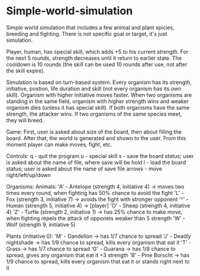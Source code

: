 # Simple-world-simulation
Simple world simulation that includes a few animal and plant spicies, breeding and fighting. 
There is not specific goal or target, it's just simulation.

Player, human, has special skill, which adds +5 to his current strength. For the next 5 rounds, strength decreases until it return to earlier state. The cooldown is 10 rounds (the skill can be used 10 rounds after use, not after the skill expire).

Simulation is based on turn-based system. Every organism has its strength, initiative, postion, life duration and skill (not every organism has its own skill). Organism with higher initiative moves faster.
When two organisms are standing in the same field, organism with higher strength wins and weaker organism dies (unless it has special skill). If both organisms have the same strength, the attacker wins.
If two organisms of the same species meet, they will breed.


Game:
First, user is asked about size of the board, then about filling the board. After that, the world is generated and shown to the user. From this moment player can make moves, fight, etc.


Controls:
  q - quit the program
  u - special skill
  s - save the board status; user is asked about the name of file, where save will be hold
  l - load the board status; user is asked about the name of save file
  arrows - move right/left/up/down


Organisms:
  Animals:
  'A' - Antelope (strength 4, initiative 4) -> moves two times every round, when fighting has 50% chance to avoid the fight
  'L' - Fox (strength 3, initiative 7) -> avoids the fight with stronger opponent
  '^' - Human (strength 5, initiative 4) -> [player]
  'O' - Sheep (strength 4, initiative 4)
  'Z' - Turtle (strength 2, initiative 1) -> has 25% chance to make move, when fighting repels the attack of opponets weaker than 5 strength
  'W' - Wolf (strength 9, initiative 5)

  Plants (initiative 0):
  'M' - Dandelion -> has 1/7 chance to spread
  'J' - Deadly nightshade -> has 1/9 chance to spread, kills every organism that eat it
  'T' - Grass -> has 1/7 chance to spread
  'G' - Guarana -> has 1/8 chance to spread, gives any organism that eat it +3 strength
  'B' - Pine Borscht -> has 1/9 chance to spread, kills every organism that eat it or stands right next to it 
